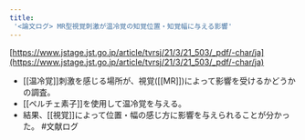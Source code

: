 ```yaml
---
title:
 '<論文ログ> MR型視覚刺激が温冷覚の知覚位置・知覚幅に与える影響'
---
```


[https://www.jstage.jst.go.jp/article/tvrsj/21/3/21_503/_pdf/-char/ja](https://www.jstage.jst.go.jp/article/tvrsj/21/3/21_503/_pdf/-char/ja)
- [[温冷覚]]刺激を感じる場所が、視覚([[MR]])によって影響を受けるかどうかの調査。
- [[ペルチェ素子]]を使用して温冷覚を与える。
- 結果、[[視覚]]によって位置・幅の感じ方に影響を与えられることが分かった。
#文献ログ
